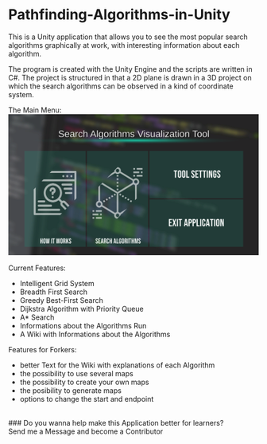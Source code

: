 # Pathfinding-Algorithms-in-Unity
This is a Unity application that allows you to see the most popular search algorithms graphically at work, with interesting information about each algorithm.

The program is created with the Unity Engine and the scripts are written in C#. The project is structured in that a 2D plane is drawn in a 3D project on which the search algorithms can be observed in a kind of coordinate system. 

The Main Menu:
![a picture of the Main Menu](https://github.com/fj-gruenewald/pathfinding-algorithms-in-unity/blob/master/%234%20Screenshots/main_menu.PNG)

Current Features:
  - Intelligent Grid System
  - Breadth First Search
  - Greedy Best-First Search
  - Dijkstra Algorithm with Priority Queue
  - A* Search
  - Informations about the Algorithms Run
  - A Wiki with Informations about the Algorithms


Features for Forkers:
  - better Text for the Wiki with explanations of each Algorithm
  - the possibility to use several maps
  - the possibility to create your own maps
  - the posibility to generate maps
  - options to change the start and endpoint 

<br>
### Do you wanna help make this Application better for learners? <br>
Send me a Message and become a Contributor
